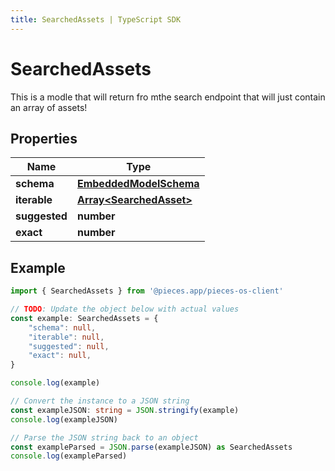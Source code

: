 ```yaml
---
title: SearchedAssets | TypeScript SDK
---
```



# SearchedAssets

This is a modle that will return fro mthe search endpoint that will just contain an array of assets!

## Properties

Name | Type
------------ | -------------
**schema** | [**EmbeddedModelSchema**](EmbeddedModelSchema)
**iterable** | [**Array&lt;SearchedAsset&gt;**](SearchedAsset)
**suggested** | **number**
**exact** | **number**

## Example

```typescript
import { SearchedAssets } from '@pieces.app/pieces-os-client'

// TODO: Update the object below with actual values
const example: SearchedAssets = {
    "schema": null,
    "iterable": null,
    "suggested": null,
    "exact": null,
}

console.log(example)

// Convert the instance to a JSON string
const exampleJSON: string = JSON.stringify(example)
console.log(exampleJSON)

// Parse the JSON string back to an object
const exampleParsed = JSON.parse(exampleJSON) as SearchedAssets
console.log(exampleParsed)
```


